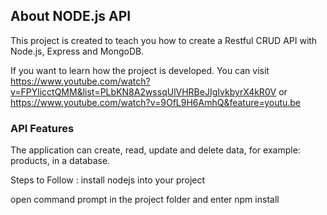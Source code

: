 ## About NODE.js API

This project is created to teach you how to create a Restful CRUD API with Node.js, Express and MongoDB.

If you want to learn how the project is developed. You can visit https://www.youtube.com/watch?v=FPYlicctQMM&list=PLbKN8A2wssqUlVHRBeJIgIvkbyrX4kR0V or https://www.youtube.com/watch?v=9OfL9H6AmhQ&feature=youtu.be

### API Features

The application can create, read, update and delete data, for example: products, in a database. 

Steps to Follow : 
install nodejs into your project

open command prompt in the project folder and enter npm install 

